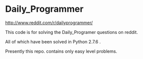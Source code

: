 # Daily_Programmer
http://www.reddit.com/r/dailyprogrammer/

This code is for solving the Daily_Programer questions on reddit. 

All of which have been solved in Python 2.7.6 .

Presently this repo. contains only easy level problems.
